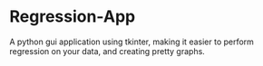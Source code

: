 # Regression-App
A python gui application using tkinter, making it easier to perform regression on your data, and creating pretty graphs.
